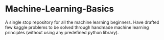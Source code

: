 # Machine-Learning-Basics
A single stop repository for all the machine learning beginners. 
Have drafted few kaggle problems to be solved through handmade machine learning principles (without using any predefined python library).
